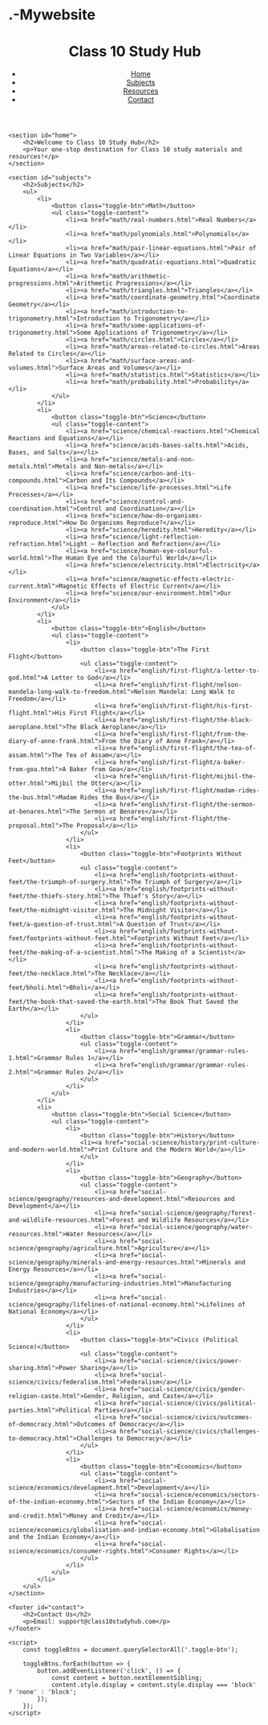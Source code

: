 # .-Mywebsite
<!DOCTYPE html>
<html lang="en">
<head>
    <meta charset="UTF-8">
    <meta name="viewport" content="width=device-width, initial-scale=1.0">
    <meta name="description" content="Class 10 Study Hub - Get all the study materials, notes, and solutions for Class 10 subjects including Math, Science, English, and Social Science.">
    <meta name="keywords" content="Class 10 notes, Class 10 solutions, Class 10 study materials, Class 10 syllabus, Class 10 resources, Class 10 Math, Class 10 Science, Class 10 English, Class 10 Social Science">
    <meta name="author" content="Class 10 Study Hub">
    <meta property="og:title" content="Class 10 Study Hub">
    <meta property="og:description" content="Your one-stop destination for Class 10 study materials, notes, and solutions across all subjects.">
    <meta property="og:image" content="https://www.class10studyhub.com/images/thumbnail.jpg"> <!-- Replace with your actual image URL -->
    <meta property="og:url" content="https://www.class10studyhub.com">
    <meta name="robots" content="index, follow">
    <meta http-equiv="X-UA-Compatible" content="IE=edge">
    <title>Class 10 Study Hub</title>
    <link rel="stylesheet" href="styles.css">
    <script type="application/ld+json">
    {
      "@context": "https://schema.org",
      "@type": "EducationalOccupationalCredential",
      "name": "Class 10 Study Hub",
      "educationalCredentialAwarded": "Class 10",
      "provider": {
        "@type": "Organization",
        "name": "Class 10 Study Hub"
      },
      "url": "https://www.class10studyhub.com"
    }
    </script>
</head>
<body>
    <header>
        <h1>Class 10 Study Hub</h1>
        <nav>
            <ul>
                <li><a href="#home">Home</a></li>
                <li><a href="#subjects">Subjects</a></li>
                <li><a href="#resources">Resources</a></li>
                <li><a href="#contact">Contact</a></li>
            </ul>
        </nav>
    </header>

    <section id="home">
        <h2>Welcome to Class 10 Study Hub</h2>
        <p>Your one-stop destination for Class 10 study materials and resources!</p>
    </section>

    <section id="subjects">
        <h2>Subjects</h2>
        <ul>
            <li>
                <button class="toggle-btn">Math</button>
                <ul class="toggle-content">
                    <li><a href="math/real-numbers.html">Real Numbers</a></li>
                    <li><a href="math/polynomials.html">Polynomials</a></li>
                    <li><a href="math/pair-linear-equations.html">Pair of Linear Equations in Two Variables</a></li>
                    <li><a href="math/quadratic-equations.html">Quadratic Equations</a></li>
                    <li><a href="math/arithmetic-progressions.html">Arithmetic Progressions</a></li>
                    <li><a href="math/triangles.html">Triangles</a></li>
                    <li><a href="math/coordinate-geometry.html">Coordinate Geometry</a></li>
                    <li><a href="math/introduction-to-trigonometry.html">Introduction to Trigonometry</a></li>
                    <li><a href="math/some-applications-of-trigonometry.html">Some Applications of Trigonometry</a></li>
                    <li><a href="math/circles.html">Circles</a></li>                    
                    <li><a href="math/areas-related-to-circles.html">Areas Related to Circles</a></li>
                    <li><a href="math/surface-areas-and-volumes.html">Surface Areas and Volumes</a></li>
                    <li><a href="math/statistics.html">Statistics</a></li>
                    <li><a href="math/probability.html">Probability</a></li>
                </ul>
            </li>
            <li>
                <button class="toggle-btn">Science</button>
                <ul class="toggle-content">
                    <li><a href="science/chemical-reactions.html">Chemical Reactions and Equations</a></li>
                    <li><a href="science/acids-bases-salts.html">Acids, Bases, and Salts</a></li>
                    <li><a href="science/metals-and-non-metals.html">Metals and Non-metals</a></li>
                    <li><a href="science/carbon-and-its-compounds.html">Carbon and Its Compounds</a></li>
                    <li><a href="science/life-processes.html">Life Processes</a></li>
                    <li><a href="science/control-and-coordination.html">Control and Coordination</a></li>
                    <li><a href="science/how-do-organisms-reproduce.html">How Do Organisms Reproduce?</a></li>
                    <li><a href="science/heredity.html">Heredity</a></li>
                    <li><a href="science/light-reflection-refraction.html">Light – Reflection and Refraction</a></li>
                    <li><a href="science/human-eye-colourful-world.html">The Human Eye and the Colourful World</a></li>
                    <li><a href="science/electricity.html">Electricity</a></li>
                    <li><a href="science/magnetic-effects-electric-current.html">Magnetic Effects of Electric Current</a></li>
                    <li><a href="science/our-environment.html">Our Environment</a></li>
                </ul>
            </li>
            <li>
                <button class="toggle-btn">English</button>
                <ul class="toggle-content">
                    <li>
                        <button class="toggle-btn">The First Flight</button>
                        <ul class="toggle-content">
                            <li><a href="english/first-flight/a-letter-to-god.html">A Letter to God</a></li>
                            <li><a href="english/first-flight/nelson-mandela-long-walk-to-freedom.html">Nelson Mandela: Long Walk to Freedom</a></li>
                            <li><a href="english/first-flight/his-first-flight.html">His First Flight</a></li>
                            <li><a href="english/first-flight/the-black-aeroplane.html">The Black Aeroplane</a></li>
                            <li><a href="english/first-flight/from-the-diary-of-anne-frank.html">From the Diary of Anne Frank</a></li>
                            <li><a href="english/first-flight/the-tea-of-assam.html">The Tea of Assam</a></li>
                            <li><a href="english/first-flight/a-baker-from-goa.html">A Baker from Goa</a></li>
                            <li><a href="english/first-flight/mijbil-the-otter.html">Mijbil the Otter</a></li>
                            <li><a href="english/first-flight/madam-rides-the-bus.html">Madam Rides the Bus</a></li>
                            <li><a href="english/first-flight/the-sermon-at-benares.html">The Sermon at Benares</a></li>
                            <li><a href="english/first-flight/the-proposal.html">The Proposal</a></li>
                        </ul>
                    </li>
                    <li>
                        <button class="toggle-btn">Footprints Without Feet</button>
                        <ul class="toggle-content">
                            <li><a href="english/footprints-without-feet/the-triumph-of-surgery.html">The Triumph of Surgery</a></li>
                            <li><a href="english/footprints-without-feet/the-thiefs-story.html">The Thief's Story</a></li>
                            <li><a href="english/footprints-without-feet/the-midnight-visitor.html">The Midnight Visitor</a></li>
                            <li><a href="english/footprints-without-feet/a-question-of-trust.html">A Question of Trust</a></li>
                            <li><a href="english/footprints-without-feet/footprints-without-feet.html">Footprints Without Feet</a></li>
                            <li><a href="english/footprints-without-feet/the-making-of-a-scientist.html">The Making of a Scientist</a></li>
                            <li><a href="english/footprints-without-feet/the-necklace.html">The Necklace</a></li>
                            <li><a href="english/footprints-without-feet/bholi.html">Bholi</a></li>
                            <li><a href="english/footprints-without-feet/the-book-that-saved-the-earth.html">The Book That Saved the Earth</a></li>
                        </ul>
                    </li>
                    <li>
                        <button class="toggle-btn">Grammar</button>
                        <ul class="toggle-content">
                            <li><a href="english/grammar/grammar-rules-1.html">Grammar Rules 1</a></li>
                            <li><a href="english/grammar/grammar-rules-2.html">Grammar Rules 2</a></li>
                        </ul>
                    </li>
                </ul>
            </li>
            <li>
                <button class="toggle-btn">Social Science</button>
                <ul class="toggle-content">
                    <li>
                        <button class="toggle-btn">History</button>
                        <li><a href="social-science/history/print-culture-and-modern-world.html">Print Culture and the Modern World</a></li>
                        </ul>
                    </li>
                    <li>
                        <button class="toggle-btn">Geography</button>
                        <ul class="toggle-content">
                            <li><a href="social-science/geography/resources-and-development.html">Resources and Development</a></li>
                            <li><a href="social-science/geography/forest-and-wildlife-resources.html">Forest and Wildlife Resources</a></li>
                            <li><a href="social-science/geography/water-resources.html">Water Resources</a></li>
                            <li><a href="social-science/geography/agriculture.html">Agriculture</a></li>
                            <li><a href="social-science/geography/minerals-and-energy-resources.html">Minerals and Energy Resources</a></li>
                            <li><a href="social-science/geography/manufacturing-industries.html">Manufacturing Industries</a></li>
                            <li><a href="social-science/geography/lifelines-of-national-economy.html">Lifelines of National Economy</a></li>
                        </ul>
                    </li>
                    <li>
                        <button class="toggle-btn">Civics (Political Science)</button>
                        <ul class="toggle-content">
                            <li><a href="social-science/civics/power-sharing.html">Power Sharing</a></li>
                            <li><a href="social-science/civics/federalism.html">Federalism</a></li>
                            <li><a href="social-science/civics/gender-religion-caste.html">Gender, Religion, and Caste</a></li>
                            <li><a href="social-science/civics/political-parties.html">Political Parties</a></li>
                            <li><a href="social-science/civics/outcomes-of-democracy.html">Outcomes of Democracy</a></li>
                            <li><a href="social-science/civics/challenges-to-democracy.html">Challenges to Democracy</a></li>
                        </ul>
                    </li>
                    <li>
                        <button class="toggle-btn">Economics</button>
                        <ul class="toggle-content">
                            <li><a href="social-science/economics/development.html">Development</a></li>
                            <li><a href="social-science/economics/sectors-of-the-indian-economy.html">Sectors of the Indian Economy</a></li>
                            <li><a href="social-science/economics/money-and-credit.html">Money and Credit</a></li>
                            <li><a href="social-science/economics/globalisation-and-indian-economy.html">Globalisation and the Indian Economy</a></li>
                            <li><a href="social-science/economics/consumer-rights.html">Consumer Rights</a></li>
                        </ul>
                    </li>
                </ul>
            </li>
        </ul>
    </section>

    <footer id="contact">
        <h2>Contact Us</h2>
        <p>Email: support@class10studyhub.com</p>
    </footer>

    <script>
        const toggleBtns = document.querySelectorAll('.toggle-btn');
        
        toggleBtns.forEach(button => {
            button.addEventListener('click', () => {
                const content = button.nextElementSibling;
                content.style.display = content.style.display === 'block' ? 'none' : 'block';
            });
        });
    </script>
</body>
</html>
